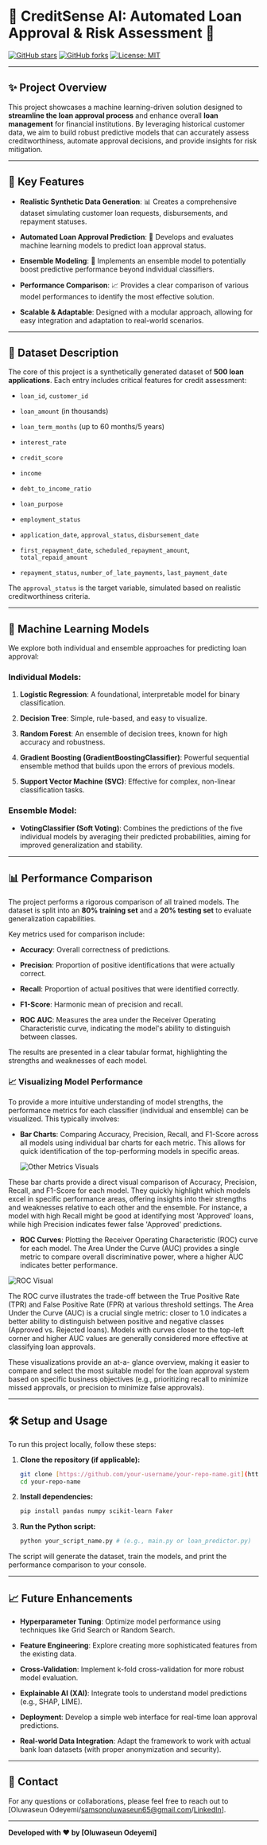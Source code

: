# 🏦 CreditSense AI: Automated Loan Approval & Risk Assessment 🚀

[![GitHub stars](https://img.shields.io/github/stars/SamsonOluwaseun/All_About_Analytics/blob/main/Python/Loan_Approval_Prediction_Model.svg?style=social&label=Star)](https://github.com/SamsonOluwaseun/All_About_Analytics/blob/main/Python/Loan_Approval_Prediction_Model)
[![GitHub forks](https://img.shields.io/github/forks/SamsonOluwaseun/All_About_Analytics/blob/main/Python/Loan_Approval_Prediction_Model.svg?style=social&label=Fork)](https://github.com/SamsonOluwaseun/All_About_Analytics/blob/main/Python/Loan_Approval_Prediction_Model/fork)
[![License: MIT](https://img.shields.io/badge/License-MIT-yellow.svg)](https://opensource.org/licenses/MIT)

---

## ✨ Project Overview

This project showcases a machine learning-driven solution designed to **streamline the loan approval process** and enhance overall **loan management** for financial institutions. By leveraging historical customer data, we aim to build robust predictive models that can accurately assess creditworthiness, automate approval decisions, and provide insights for risk mitigation.

---

## 🎯 Key Features

* **Realistic Synthetic Data Generation**: 📊 Creates a comprehensive dataset simulating customer loan requests, disbursements, and repayment statuses.

* **Automated Loan Approval Prediction**: 🤖 Develops and evaluates machine learning models to predict loan approval status.

* **Ensemble Modeling**: 🤝 Implements an ensemble model to potentially boost predictive performance beyond individual classifiers.

* **Performance Comparison**: 📈 Provides a clear comparison of various model performances to identify the most effective solution.

* **Scalable & Adaptable**: Designed with a modular approach, allowing for easy integration and adaptation to real-world scenarios.

---

## 🚀 Dataset Description

The core of this project is a synthetically generated dataset of **500 loan applications**. Each entry includes critical features for credit assessment:

* `loan_id`, `customer_id`

* `loan_amount` (in thousands)

* `loan_term_months` (up to 60 months/5 years)

* `interest_rate`

* `credit_score`

* `income`

* `debt_to_income_ratio`

* `loan_purpose`

* `employment_status`

* `application_date`, `approval_status`, `disbursement_date`

* `first_repayment_date`, `scheduled_repayment_amount`, `total_repaid_amount`

* `repayment_status`, `number_of_late_payments`, `last_payment_date`

The `approval_status` is the target variable, simulated based on realistic creditworthiness criteria.

---

## 🧠 Machine Learning Models

We explore both individual and ensemble approaches for predicting loan approval:

### Individual Models:

1.  **Logistic Regression**: A foundational, interpretable model for binary classification.

2.  **Decision Tree**: Simple, rule-based, and easy to visualize.

3.  **Random Forest**: An ensemble of decision trees, known for high accuracy and robustness.

4.  **Gradient Boosting (GradientBoostingClassifier)**: Powerful sequential ensemble method that builds upon the errors of previous models.

5.  **Support Vector Machine (SVC)**: Effective for complex, non-linear classification tasks.

### Ensemble Model:

* **VotingClassifier (Soft Voting)**: Combines the predictions of the five individual models by averaging their predicted probabilities, aiming for improved generalization and stability.

---

## 📊 Performance Comparison

The project performs a rigorous comparison of all trained models. The dataset is split into an **80% training set** and a **20% testing set** to evaluate generalization capabilities.

Key metrics used for comparison include:

* **Accuracy**: Overall correctness of predictions.

* **Precision**: Proportion of positive identifications that were actually correct.

* **Recall**: Proportion of actual positives that were identified correctly.

* **F1-Score**: Harmonic mean of precision and recall.

* **ROC AUC**: Measures the area under the Receiver Operating Characteristic curve, indicating the model's ability to distinguish between classes.

The results are presented in a clear tabular format, highlighting the strengths and weaknesses of each model.

### 📈 Visualizing Model Performance

To provide a more intuitive understanding of model strengths, the performance metrics for each classifier (individual and ensemble) can be visualized. This typically involves:

* **Bar Charts**: Comparing Accuracy, Precision, Recall, and F1-Score across all models using individual bar charts for each metric. This allows for quick identification of the top-performing models in specific areas.

  ![Other Metrics Visuals](images/Other-Metics.png)

These bar charts provide a direct visual comparison of Accuracy, Precision, Recall, and F1-Score for each model.
They quickly highlight which models excel in specific performance areas, offering insights into their strengths and weaknesses relative to each other and the ensemble.
For instance, a model with high Recall might be good at identifying most 'Approved' loans, while high Precision indicates fewer false 'Approved' predictions.

* **ROC Curves**: Plotting the Receiver Operating Characteristic (ROC) curve for each model. The Area Under the Curve (AUC) provides a single metric to compare overall discriminative power, where a higher AUC indicates better performance.

![ROC Visual](images/ROC-Curve.png)

The ROC curve illustrates the trade-off between the True Positive Rate (TPR) and False Positive Rate (FPR) at various threshold settings.
The Area Under the Curve (AUC) is a crucial single metric: closer to 1.0 indicates a better ability to distinguish between positive and negative classes (Approved vs. Rejected loans).
Models with curves closer to the top-left corner and higher AUC values are generally considered more effective at classifying loan approvals.

These visualizations provide an at-a- glance overview, making it easier to compare and select the most suitable model for the loan approval system based on specific business objectives (e.g., prioritizing recall to minimize missed approvals, or precision to minimize false approvals).

---

## 🛠️ Setup and Usage

To run this project locally, follow these steps:

1.  **Clone the repository (if applicable):**
    ```bash
    git clone [https://github.com/your-username/your-repo-name.git](https://github.com/your-username/your-repo-name.git)
    cd your-repo-name
    ```
2.  **Install dependencies:**
    ```bash
    pip install pandas numpy scikit-learn Faker
    ```
3.  **Run the Python script:**
    ```bash
    python your_script_name.py # (e.g., main.py or loan_predictor.py)
    ```

The script will generate the dataset, train the models, and print the performance comparison to your console.

---

## 📈 Future Enhancements

* **Hyperparameter Tuning**: Optimize model performance using techniques like Grid Search or Random Search.

* **Feature Engineering**: Explore creating more sophisticated features from the existing data.

* **Cross-Validation**: Implement k-fold cross-validation for more robust model evaluation.

* **Explainable AI (XAI)**: Integrate tools to understand model predictions (e.g., SHAP, LIME).

* **Deployment**: Develop a simple web interface for real-time loan approval predictions.

* **Real-world Data Integration**: Adapt the framework to work with actual bank loan datasets (with proper anonymization and security).

---

## 👋 Contact

For any questions or collaborations, please feel free to reach out to [Oluwaseun Odeyemi/samsonoluwaseun65@gmail.com/[LinkedIn](https://www.linkedin.com/in/oluwaseun-o-odeyemi/)].

---

**Developed with ❤️ by [Oluwaseun Odeyemi]**

